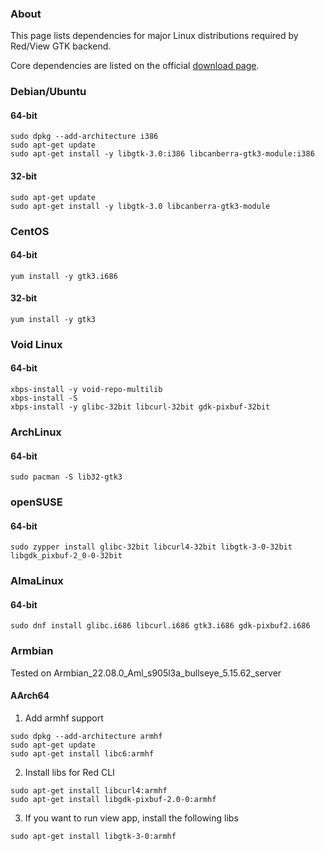 ### About

This page lists dependencies for major Linux distributions required by Red/View GTK backend.

Core dependencies are listed on the official [download page](https://www.red-lang.org/p/download.html).

### Debian/Ubuntu

#### 64-bit

```
sudo dpkg --add-architecture i386
sudo apt-get update
sudo apt-get install -y libgtk-3.0:i386 libcanberra-gtk3-module:i386
```

#### 32-bit

```
sudo apt-get update
sudo apt-get install -y libgtk-3.0 libcanberra-gtk3-module
```

### CentOS

#### 64-bit

```
yum install -y gtk3.i686
```

#### 32-bit

```
yum install -y gtk3
```

### Void Linux

#### 64-bit
```
xbps-install -y void-repo-multilib
xbps-install -S
xbps-install -y glibc-32bit libcurl-32bit gdk-pixbuf-32bit
```

### ArchLinux

#### 64-bit
```
sudo pacman -S lib32-gtk3
```

### openSUSE

#### 64-bit
```
sudo zypper install glibc-32bit libcurl4-32bit libgtk-3-0-32bit libgdk_pixbuf-2_0-0-32bit
```

### AlmaLinux

#### 64-bit
```
sudo dnf install glibc.i686 libcurl.i686 gtk3.i686 gdk-pixbuf2.i686
```

### Armbian

Tested on Armbian_22.08.0_Aml_s905l3a_bullseye_5.15.62_server

#### AArch64
1. Add armhf support
```
sudo dpkg --add-architecture armhf
sudo apt-get update
sudo apt-get install libc6:armhf
```
2. Install libs for Red CLI
```
sudo apt-get install libcurl4:armhf
sudo apt-get install libgdk-pixbuf-2.0-0:armhf
```
3. If you want to run view app, install the following libs
```
sudo apt-get install libgtk-3-0:armhf
```